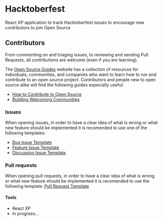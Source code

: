 # Hacktoberfest

React XP application to track Hacktoberfest issues to encourage new contributors to join Open Source

## Contributors

From commenting on and triaging issues, to reviewing and sending Pull Requests, all contributions are welcome (even if you are learning).

The [Open Source Guides](https://opensource.guide/) website has a collection of resources for individuals, communities, and companies who want to learn how to run and contribute to an open source project. Contributors and people new to open source alike will find the following guides especially useful:

- [How to Contribute to Open Source](https://opensource.guide/how-to-contribute/)
- [Building Welcoming Communities](https://opensource.guide/building-community/)

### Issues

When opening issues, in order to have a clear idea of what is wrong or what new feature should be implemented
it is recomended to use one of the following templates:

- [Bug Issue Template](.github/ISSUE_TEMPLATE/bug_report.md)
- [Feature Issue Template](.github/ISSUE_TEMPLATE/feature_request.md)
- [Discussion Issue Template](.github/ISSUE_TEMPLATE/discussion.md)

### Pull requests

When opening pull requests, in order to have a clear idea of what is wrong or what new feature should be implemented
it is recomended to use the following template: [Pull Request Template](PULL_REQUEST_TEMPLATE.md)

#### Tools

- React XP
- In progress...
